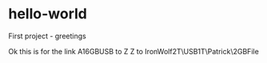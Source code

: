 # hello-world
First project - greetings

Ok this is for the link
A16GBUSB to Z
Z to IronWolf2T\USB1T\Patrick\2GBFile
